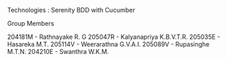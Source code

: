 Technologies : Serenity BDD with Cucumber

Group Members

204181M - Rathnayake R. G
205047R - Kalyanapriya K.B.V.T.R.
205035E - Hasareka M.T.
205114V - Weerarathna G.V.A.I.
205089V - Rupasinghe M.T.N.
204210E - Swanthra W.K.M.
